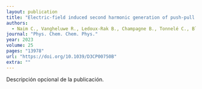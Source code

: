 ```yaml
---
layout: publication
title: "Electric-field induced second harmonic generation of push-pull polyenic dyes: Experimental and theoretical characterizations"
authors:
  - Naim C., Vangheluwe R., Ledoux-Rak B., Champagne B., Tonnelé C., Blanchard-Desce M., Matito E., Castet F.
journal: "Phys. Chem. Chem. Phys."
year: 2023
volume: 25
pages: "13978"
url: "https://doi.org/10.1039/D3CP00750B"
extra: ""
---
```


Descripción opcional de la publicación.
